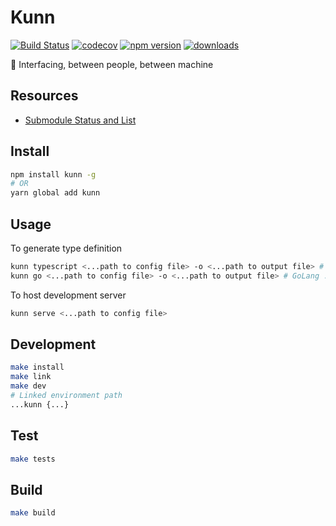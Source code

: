 # Kunn

[![Build Status](https://travis-ci.com/SudoDotDog/Kunn.svg?branch=master)](https://travis-ci.com/SudoDotDog/Kunn)
[![codecov](https://codecov.io/gh/SudoDotDog/Kunn/branch/master/graph/badge.svg)](https://codecov.io/gh/SudoDotDog/Kunn)
[![npm version](https://badge.fury.io/js/kunn.svg)](https://www.npmjs.com/package/kunn)
[![downloads](https://img.shields.io/npm/dm/kunn.svg)](https://www.npmjs.com/package/kunn)

:dolphin: Interfacing, between people, between machine

## Resources

-   [Submodule Status and List](/docs/submodule.md)

## Install

```sh
npm install kunn -g
# OR
yarn global add kunn
```

## Usage

To generate type definition

```sh
kunn typescript <...path to config file> -o <...path to output file> # Typescript .d.ts file
kunn go <...path to config file> -o <...path to output file> # GoLang .go file
```

To host development server

```sh
kunn serve <...path to config file>
```

## Development

```sh
make install
make link
make dev
# Linked environment path
...kunn {...}
```

## Test

```sh
make tests
```

## Build

```sh
make build
```
